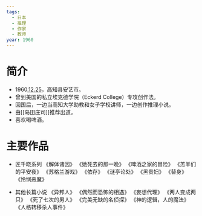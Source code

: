 ```yaml
---
tags:
  - 日本
  - 推理
  - 作家
  - 教师
year: 1960
---
```

# 简介

- 1960[.12.25](2024-12-25.md)，高知县安艺市。
- 曾到美国的私立埃克德学院（Eckerd College）专攻创作法。
- 回国后，一边当高知大学助教和女子学校讲师，一边创作推理小说。
- 由[[岛田庄司]]推荐出道。
- 喜欢喝啤酒。
# 主要作品

- 匠千晓系列
《解体诸因》
《她死去的那一晚》
《啤酒之家的冒险》
《羔羊们的平安夜》
《苏格兰游戏》
《依存》
《谜亭论处》
《黑贵妇》
《替身》
《怜悯恶魔》

- 其他长篇小说
《异邦人》
《偶然而恐怖的相遇》
《妄想代理》
《两人变成两只》
《死了七次的男人》
《完美无缺的名侦探》
《神的逻辑，人的魔法》
《人格转移杀人事件》